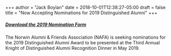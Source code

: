+++
author = "Jack Boylan"
date = 2018-10-01T12:38:27-05:00
draft = false
title = "Now Accepting Nominations for 2019 Distinguished Alumni"
+++

##### [Download the 2019 Nomination Form](/uploads/2019/2019-nomination-form.pdf)

The Norwin Alumni & Friends Association (NAFA) is seeking nominations for the 2019
Distinguished Alumni Award to be presented at the Third Annual Knight of
Distinguished Alumni Recognition Dinner in May 2019.
